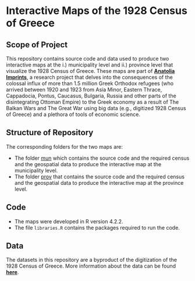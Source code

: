 # Interactive Maps of the 1928 Census of Greece

## Scope of Project

This repository contains source code and data used to produce two interactive maps at the i.) municipality level and ii.) province level that visualize the 1928 Census of Greece. These maps are part of [**Anatolia Imprints**](https://anatolia.int.webjar.gr/research), a research project that delves into the consequences of the colossal influx of more than 1.5 million Greek Orthodox refugees (who arrived between 1920 and 1923 from Asia Minor, Eastern Thrace, Cappadocia, Pontus, Caucasus, Bulgaria, Russia and other parts of the disintegrating Ottoman Empire) to the Greek economy as a result of The Balkan Wars and The Great War using big data (e.g., digitized 1928 Census of Greece) and a plethora of tools of economic science.

## Structure of Repository

The corresponding folders for the two maps are:
  
  -   The folder [mun]() which contains the source code and the required census and the geospatial data to produce the interactive map at the municipality level.
-   The folder [prov]() that contains the source code and the required census and the geospatial data to produce the interactive map at the province level.

## Code

- The maps were developed in R version 4.2.2.
- The file `libraries.R` contains the packages required to run the code.

## Data

The datasets in this repository are a byproduct of the digitization of the 1928 Census of Greece. More information about the data can be found [**here**](https://anatolia.int.webjar.gr).

